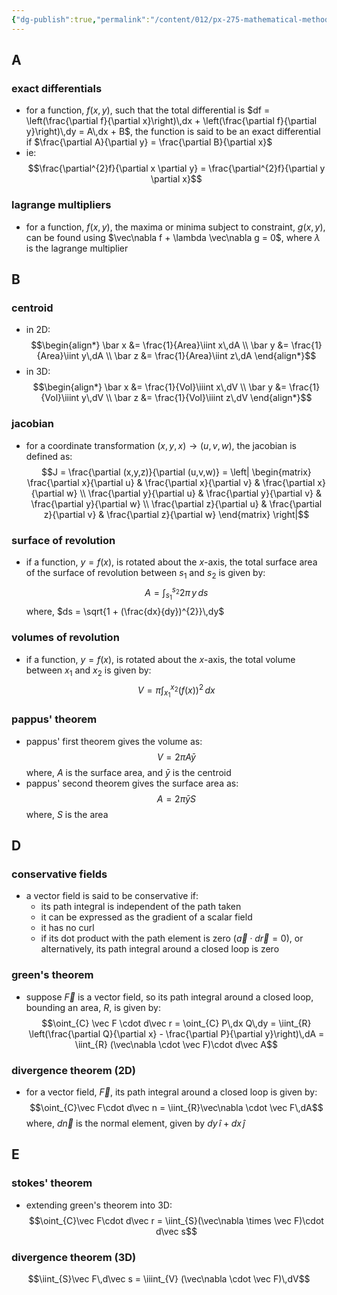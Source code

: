```yaml
---
{"dg-publish":true,"permalink":"/content/012/px-275-mathematical-methods/px-275-formula-sheet/","noteIcon":"1","created":"2025-08-27T13:14:26.308+01:00","updated":"2024-11-26T22:26:40.000+00:00"}
---
```


## A
### exact differentials
- for a function, $f(x,y)$, such that the total differential is $df = \left(\frac{\partial f}{\partial x}\right)\,dx + \left(\frac{\partial f}{\partial y}\right)\,dy = A\,dx + B$, the function is said to be an exact differential if $\frac{\partial A}{\partial y} = \frac{\partial B}{\partial x}$
- ie: 
$$\frac{\partial^{2}f}{\partial x \partial y} = \frac{\partial^{2}f}{\partial y \partial x}$$
### lagrange multipliers
- for a function, $f(x,y)$, the maxima or minima subject to constraint, $g(x,y)$, can be found using $\vec\nabla f + \lambda \vec\nabla g = 0$, where $\lambda$ is the lagrange multiplier
## B
### centroid
- in 2D:
$$\begin{align*}
	\bar x &= \frac{1}{Area}\iint x\,dA \\
	\bar y &= \frac{1}{Area}\iint y\,dA \\
	\bar z &= \frac{1}{Area}\iint z\,dA
\end{align*}$$
- in 3D:
$$\begin{align*}
	\bar x &= \frac{1}{Vol}\iiint x\,dV \\
	\bar y &= \frac{1}{Vol}\iiint y\,dV \\
	\bar z &= \frac{1}{Vol}\iiint z\,dV
\end{align*}$$
### jacobian
- for a coordinate transformation $(x,y,x) \to (u,v,w)$, the jacobian is defined as:
$$J = \frac{\partial (x,y,z)}{\partial (u,v,w)} = \left| \begin{matrix} \frac{\partial x}{\partial u} & \frac{\partial x}{\partial v} & \frac{\partial x}{\partial w} \\ \frac{\partial y}{\partial u} & \frac{\partial y}{\partial v} & \frac{\partial y}{\partial w} \\ \frac{\partial z}{\partial u} & \frac{\partial z}{\partial v} & \frac{\partial z}{\partial w} \end{matrix} \right|$$
### surface of revolution
- if a function, $y = f(x)$, is rotated about the $x$-axis, the total surface area of the surface of revolution between $s_1$ and $s_2$ is given by:
$$A = \int_{s_{1}}^{s_{2}} 2\pi\,y\,ds$$
	where, $ds = \sqrt{1 + (\frac{dx}{dy})^{2}}\,dy$
### volumes of revolution
- if a function, $y = f(x)$, is rotated about the $x$-axis, the total volume between ${} x_1$ and ${} x_2$ is given by:
$$V = \pi \int_{x_{1}}^{x_{2}} (f(x))^{2}\,dx$$
### pappus' theorem
- pappus' first theorem gives the volume as:
$$V = 2\pi A \bar y$$
	where, $A$ is the surface area, and $\bar y$ is the centroid
- pappus' second theorem gives the surface area as:
$$A = 2\pi \bar yS$$
	where, $S$ is the area 
## D
### conservative fields
- a vector field is said to be conservative if:
	- its path integral is independent of the path taken
	- it can be expressed as the gradient of a scalar field
	- it has no curl
	- if its dot product with the path element is zero $(\vec a \cdot d\vec r = 0)$, or alternatively, its path integral around a closed loop is zero
### green's theorem
- suppose $\vec F$ is a vector field, so its path integral around a closed loop, bounding an area, $R$, is given by:
$$\oint_{C} \vec F \cdot d\vec r = \oint_{C} P\,dx  Q\,dy = \iint_{R} \left(\frac{\partial Q}{\partial x} - \frac{\partial P}{\partial y}\right)\,dA = \iint_{R} (\vec\nabla \cdot \vec F)\cdot d\vec A$$
### divergence theorem (2D)
- for a vector field, $\vec F$, its path integral around a closed loop is given by:
$$\oint_{C}\vec F\cdot d\vec n = \iint_{R}\vec\nabla \cdot \vec F\,dA$$
	where, $d\vec n$ is the normal element, given by $dy\, \hat i + dx\, \hat j$
## E
### stokes' theorem
- extending green's theorem into 3D:
$$\oint_{C}\vec F\cdot d\vec r = \iint_{S}(\vec\nabla \times \vec F)\cdot d\vec s$$
### divergence theorem (3D)
$$\iint_{S}\vec F\,d\vec s = \iiint_{V} (\vec\nabla \cdot \vec F)\,dV$$
